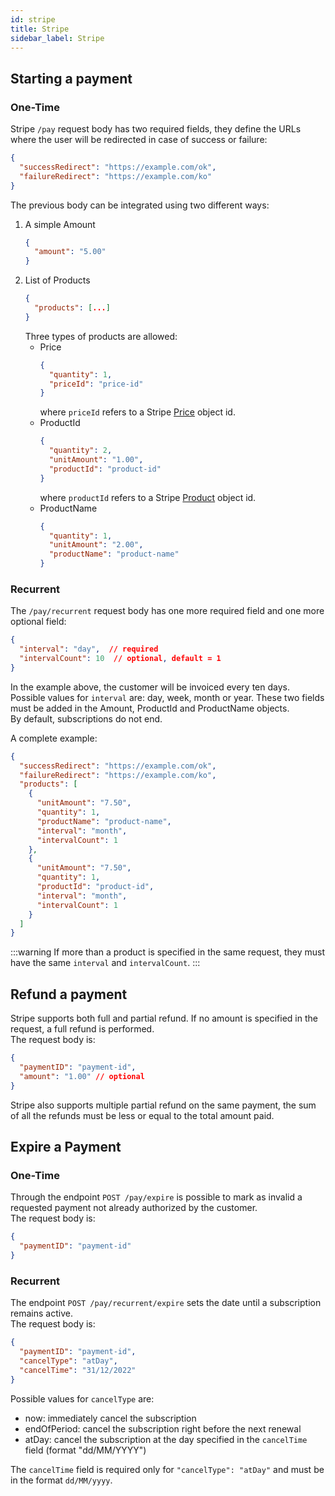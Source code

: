 ```yaml
---
id: stripe
title: Stripe
sidebar_label: Stripe
---
```


<!--
WARNING: this file was automatically generated by Mia-Platform Doc Aggregator.
DO NOT MODIFY IT BY HAND.
Instead, modify the source file and run the aggregator to regenerate this file.
-->

## Starting a payment

### One-Time

Stripe `/pay` request body has two required fields, they define the URLs where the user will be redirected in case of success or failure:
```json lines
{
  "successRedirect": "https://example.com/ok",
  "failureRedirect": "https://example.com/ko"
}
```
The previous body can be integrated using two different ways:
1. A simple Amount
    ```json lines
    {
      "amount": "5.00"
    }
    ```
2. List of Products
    ```json lines
    {
      "products": [...]
    }
    ```
   Three types of products are allowed:
    * Price
        ```json lines
        {
          "quantity": 1,
          "priceId": "price-id"  
        }
        ```
      where `priceId` refers to a Stripe [Price](https://stripe.com/docs/api/prices) object id.
    * ProductId
        ```json lines
        {
          "quantity": 2,
          "unitAmount": "1.00",
          "productId": "product-id"  
        }
        ```
      where `productId` refers to a Stripe [Product](https://stripe.com/docs/api/products) object id.
    * ProductName
        ```json lines
        {
          "quantity": 1,
          "unitAmount": "2.00",
          "productName": "product-name"  
        }
        ```

### Recurrent

The `/pay/recurrent` request body has one more required field and one more optional field:
```json lines
{
  "interval": "day",  // required
  "intervalCount": 10  // optional, default = 1
}
```
In the example above, the customer will be invoiced every ten days.
Possible values for `interval` are: day, week, month or year.
These two fields must be added in the Amount, ProductId and ProductName objects.  
By default, subscriptions do not end.

A complete example:
```json lines
{
  "successRedirect": "https://example.com/ok",
  "failureRedirect": "https://example.com/ko",
  "products": [
    {
      "unitAmount": "7.50",
      "quantity": 1,
      "productName": "product-name",
      "interval": "month",
      "intervalCount": 1
    },
    {
      "unitAmount": "7.50",
      "quantity": 1,
      "productId": "product-id",
      "interval": "month",
      "intervalCount": 1
    }
  ]
}
```

:::warning
If more than a product is specified in the same request, they must have the same `interval` and `intervalCount`.
:::

## Refund a payment

Stripe supports both full and partial refund. If no amount is specified in the request, a full refund is performed.  
The request body is:
```json lines
{
  "paymentID": "payment-id",
  "amount": "1.00" // optional
}
```
Stripe also supports multiple partial refund on the same payment, the sum of all the refunds must be less or equal to the total amount paid.

## Expire a Payment

### One-Time

Through the endpoint `POST /pay/expire` is possible to mark as invalid a requested payment not already authorized by the customer.  
The request body is:
```json lines
{
  "paymentID": "payment-id"
}
```

### Recurrent

The endpoint `POST /pay/recurrent/expire` sets the date until a subscription remains active.  
The request body is:
```json lines
{
  "paymentID": "payment-id",
  "cancelType": "atDay",
  "cancelTime": "31/12/2022"
}
```
Possible values for `cancelType` are:
* now: immediately cancel the subscription
* endOfPeriod: cancel the subscription right before the next renewal
* atDay: cancel the subscription at the day specified in the `cancelTime` field (format "dd/MM/YYYY")

The `cancelTime` field is required only for `"cancelType": "atDay"` and must be in the format `dd/MM/yyyy`.
